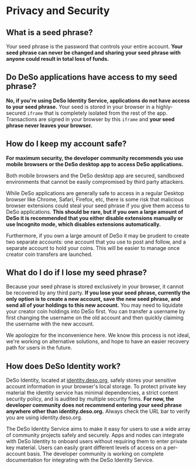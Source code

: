 # Privacy and Security

## **What is a seed phrase?**

Your seed phrase is the password that controls your entire account. **Your seed phrase can never be changed and sharing your seed phrase with anyone could result in total loss of funds.**

## **Do DeSo applications have access to my seed phrase?**

**No, if you're using DeSo Identity Service, applications do not have access to your seed phrase.** Your seed is stored in your browser in a highly-secured `iframe` that is completely isolated from the rest of the app. Transactions are signed in your browser by this `iframe` and **your seed phrase never leaves your browser.**

## **How do I keep my account safe?**

**For maximum security, the developer community recommends you use mobile browsers or the DeSo desktop app to access DeSo applications.**

Both mobile browsers and the DeSo desktop app are secured, sandboxed environments that cannot be easily compromised by third party attackers.

While DeSo applications are generally safe to access in a regular Desktop browser like Chrome, Safari, Firefox, etc, there is some risk that malicious browser extensions could steal your seed phrase if you give them access to DeSo applications. **This should be rare, but if you own a large amount of DeSo it is recommended that you either disable extensions manually or use Incognito mode, which disables extensions automatically.**

Furthermore, if you own a large amount of DeSo it may be prudent to create two separate accounts: one account that you use to post and follow, and a separate account to hold your coins. This will be easier to manage once creator coin transfers are launched.

## **What do I do i**f I lose my seed phrase?

Because your seed phrase is stored exclusively in your browser, it cannot be recovered by any third party. **If you lose your seed phrase, currently the only option is to create a new account, save the new seed phrase, and send all of your holdings to this new account.** You may need to liquidate your creator coin holdings into DeSo first. You can transfer a username by first changing the username on the old account and then quickly claiming the username with the new account.

We apologize for the inconvenience here. We know this process is not ideal, we're working on alternative solutions, and hope to have an easier recovery path for users in the future.

## How does DeSo Identity work?

DeSo Identity, located at [identity.deso.org](https://identity.deso.org), safely stores your sensitive account information in your browser's local storage. To protect private key material the identity service has minimal dependencies, a strict content security policy, and is audited by multiple security firms. **For now, the developer community does not recommend entering your seed phrase anywhere other than identity.deso.org.** Always check the URL bar to verify you are using identity.deso.org.

The DeSo Identity Service aims to make it easy for users to use a wide array of community projects safely and securely. Apps and nodes can integrate with DeSo Identity to onboard users without requiring them to enter private key material. Users can easily grant different levels of access on a per-account basis. The developer community is working on complete documentation for integrating with the DeSo Identity Service.

